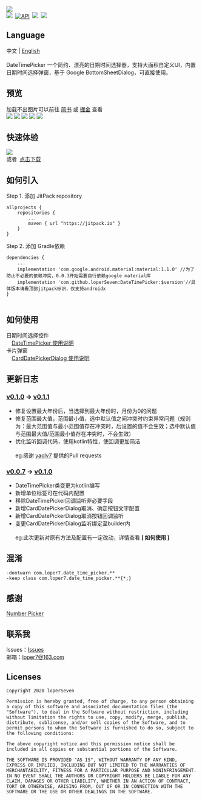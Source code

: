 ![](https://github.com/loperSeven/DateTimePicker/blob/master/images/title.png)
<br/>
[![](https://jitpack.io/v/loperSeven/DateTimePicker.svg)](https://jitpack.io/#loperSeven/DateTimePicker)&ensp;[![API](https://img.shields.io/badge/API-21%2B-brightgreen.svg?style=flat)](https://android-arsenal.com/api?level=21)&ensp;[![](https://img.shields.io/badge/platform-android-green)](https://github.com/loperSeven)&ensp;[![](https://img.shields.io/badge/license-MIT-blue)](https://opensource.org/licenses/MIT)
<br/>
## Language
中文 | [English](https://github.com/loperSeven/DateTimePicker/blob/master/README_EN.md)
<br/>
<br/>
DateTimePicker 一个简约、漂亮的日期时间选择器，支持大面积自定义UI，内置日期时间选择弹窗，基于 Google BottomSheetDialog，可直接使用。
<br/>
## 预览
加载不出图片可以前往 [简书](https://www.jianshu.com/p/5610db432512) 或 [掘金](https://juejin.im/post/5ecf7699e51d4578644e9320) 查看
<br/>
![](https://github.com/loperSeven/DateTimePicker/blob/master/images/card.gif)
![](https://github.com/loperSeven/DateTimePicker/blob/master/images/cube.gif)
![](https://github.com/loperSeven/DateTimePicker/blob/master/images/sta.gif)
![](https://github.com/loperSeven/DateTimePicker/blob/master/images/custom.gif)
![](https://github.com/loperSeven/DateTimePicker/blob/master/images/main.gif)
<br/>
## 快速体验
![](https://github.com/loperSeven/DateTimePicker/blob/master/images/app_qrcode.png)
<br/>
或者&ensp;[点击下载](http://fir.cqtencent.cn/dtpicker)
<br/>
## 如何引入
Step 1. 添加 JitPack repository 
```
allprojects {
	repositories {
		...
		maven { url "https://jitpack.io" }
	}
}
```
Step 2. 添加 Gradle依赖
```
dependencies {
    ...
    implementation 'com.google.android.material:material:1.1.0' //为了防止不必要的依赖冲突，0.0.3开始需要自行依赖google material库
    implementation 'com.github.loperSeven:DateTimePicker:$version'//具体版本请看顶部jitpack标识，仅支持androidx
}


```
## 如何使用
日期时间选择控件
<br/>
&ensp;&ensp;[DateTimePicker 使用说明](https://github.com/loperSeven/DateTimePicker/blob/master/readme/DATETIMEPICKER_USE.md)
<br/>
卡片弹窗
<br/>
&ensp;&ensp;[CardDatePickerDialog 使用说明](https://github.com/loperSeven/DateTimePicker/blob/master/readme/CARDDATEPICKERDIALOG_USE.md)
<br/>
## 更新日志
### [v0.1.0](https://github.com/loperSeven/DateTimePicker/releases/tag/0.1.0) -> [v0.1.1](https://github.com/loperSeven/DateTimePicker/releases/tag/0.1.1)
* 修复设置最大年份后，当选择到最大年份时，月份为0的问题
* 修复范围最大值，范围最小值，选中默认值之间冲突时约束异常问题（规则为：最大范围值与最小范围值存在冲突时，后设置的值不会生效；选中默认值与范围最大值/范围最小值存在冲突时，不会生效）
* 优化监听回调代码，使用kotlin特性，使回调更加简洁
<br/><br/>eg:感谢 [yaolv7](https://github.com/yaolv7) 提供的Pull requests
### [v0.0.7](https://github.com/loperSeven/DateTimePicker/releases/tag/0.0.7) -> [v0.1.0](https://github.com/loperSeven/DateTimePicker/releases/tag/0.1.0)
* DateTimePicker类变更为kotlin编写
* 新增单位标签可在代码内配置
* 移除DateTimePicker回调监听非必要字段
* 新增CardDatePickerDialog取消、确定按钮文字配置
* 新增CardDatePickerDialog取消按钮回调监听
* 变更CardDatePickerDialog监听绑定至builder内
<br/><br/>eg:此次更新对原有方法及配置有一定改动，详情查看 <strong>[ 如何使用 ]</strong>

## 混淆
```
-dontwarn com.loper7.date_time_picker.**
-keep class com.loper7.date_time_picker.**{*;}
```
## 感谢
[Number Picker](https://github.com/ShawnLin013/NumberPicker)
<br/>
## 联系我
Issues：[Issues](https://github.com/loperSeven/DateTimePicker/issues)
<br/>
邮箱：loper7@163.com
<br/>
## Licenses
```
Copyright 2020 loperSeven

Permission is hereby granted, free of charge, to any person obtaining a copy of this software and associated documentation files (the "Software"), to deal in the Software without restriction, including without limitation the rights to use, copy, modify, merge, publish, distribute, sublicense, and/or sell copies of the Software, and to permit persons to whom the Software is furnished to do so, subject to the following conditions:

The above copyright notice and this permission notice shall be included in all copies or substantial portions of the Software.

THE SOFTWARE IS PROVIDED "AS IS", WITHOUT WARRANTY OF ANY KIND, EXPRESS OR IMPLIED, INCLUDING BUT NOT LIMITED TO THE WARRANTIES OF MERCHANTABILITY, FITNESS FOR A PARTICULAR PURPOSE AND NONINFRINGEMENT. IN NO EVENT SHALL THE AUTHORS OR COPYRIGHT HOLDERS BE LIABLE FOR ANY CLAIM, DAMAGES OR OTHER LIABILITY, WHETHER IN AN ACTION OF CONTRACT, TORT OR OTHERWISE, ARISING FROM, OUT OF OR IN CONNECTION WITH THE SOFTWARE OR THE USE OR OTHER DEALINGS IN THE SOFTWARE.
```

